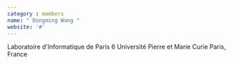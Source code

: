 ```yaml
---
category : members
name: " Dongming Wang " 
website: '#'
---
```

Laboratoire d'Informatique de Paris 6
Université Pierre et Marie Curie
Paris, France

